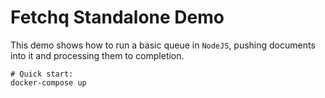 # Fetchq Standalone Demo

This demo shows how to run a basic queue in `NodeJS`, pushing documents into it
and processing them to completion.

```
# Quick start:
docker-compose up
```
